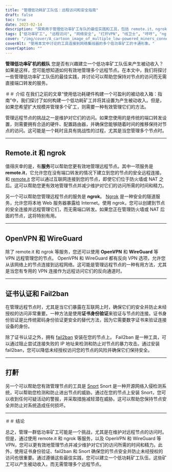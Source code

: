 ```yaml
---
title: "管理低功耗矿工队伍：远程访问和安全指南"
draft: false
toc: true
date: 2023-02-14
description: "探索用于管理低功率矿工车队的最佳实践和工具，包括 remote.it、ngrok、OpenVPN、WireGuard 等。"
tags: ["低功率矿工", "远程访问", "网络安全", "打开VPN", "线卫士", "哼哼", "ngrok"]
cover: "/img/cover/A_cartoon_image_of_multiple_low-powered_miners_connected.png"
coverAlt: "使用本文中讨论的工具连接到网络集线器的多个低功率矿工的卡通形象。"
coverCaption: ""
---
```


**管理低功率矿机的舰队**
您是否有兴趣建立一个低功率矿工队伍来产生被动收入？如果是这样，您可能想知道如何有效地管理多个远程节点。在本文中，我们将探讨一些管理低功率矿工队伍的最佳实践，并讨论可以帮助您保持对节点的访问而无需直接端口转发的服务。

＃＃ 介绍
在我们之前的文章“使用低功耗硬件构建一个可盈利的被动收入箱：指南”中，我们探讨了如何构建一个低功耗矿工并将其设置为产生被动收入。但是，如果您希望扩大规模并管理多个矿工，则需要一种有效管理它们的方法。

管理远程节点的挑战之一是维护对它们的访问。如果您使用的是传统的端口转发设置，则需要拥有合适的硬件、配置路由器，并确保您能够随着时间的推移保持对节点的访问。这可能是一个耗时且具有挑战性的过程，尤其是当您管理多个节点时。

______

## Remote.it 和 ngrok

值得庆幸的是，有**服务**可以帮助您更有效地管理远程节点。其中一项服务是 **remote.it**，它允许您在没有端口转发的情况下建立到您的节点的安全远程连接。和 [remote.it](https://www.remote.it/) 您可以通过互联网连接到您的节点，即使它们位于防火墙或 NAT 之后。这可以帮助您更有效地管理节点并减少维护对它们的访问所需的时间和精力。

另一个可以帮助您管理远程节点的服务是 **ngrok**。 [Ngrok](https://ngrok.com/) 是一种安全的隧道服务，允许您将本地 Web 服务器暴露给 Internet。使用 ngrok，您可以创建到节点的安全连接并远程管理它们，而无需端口转发。如果您正在管理防火墙或 NAT 后面的节点，这将特别有用。

______

## OpenVPN 和 WireGuard

除了 remote.it 和 ngrok 等服务，您还可以使用 **OpenVPN** 和 **WireGuard** 等 VPN 远程管理您的节点。 OpenVPN 和 WireGuard 都有反向 VPN 选项，允许您从该网络上的节点连接到远程网络。这可能是管理远程节点的一种有用方法，尤其是当您有专用的 VPN 连接作为远程访问它们的反向通道时。

______

## 证书认证和 Fail2ban

在管理远程节点时，尤其是当它们暴露在互联网上时，确保它们的安全并防止未经授权的访问非常重要。一种方法是使用**证书身份验证**来验证与节点的连接。证书身份验证是比传统密码身份验证更安全的替代方法，因为它需要数字证书来验证连接设备的身份。

除了证书认证之外，拥有 [fail2ban](https://www.fail2ban.org/wiki/index.php/Main_Page) 安装在您的节点上。 Fail2ban 是一种工具，可以通过阻止尝试连接失败的 IP 地址来检测和防止对节点的暴力攻击。通过安装 fail2ban，您可以降低未经授权访问您的节点的风险并确保它们保持安全。

______

## 打鼾

另一个可以帮助您有效管理节点的工具是 [Snort](https://www.snort.org/) Snort 是一种开源网络入侵检测系统，可以帮助您检测和防止进出节点的威胁。通过在您的节点上安装 Snort，您可以收到任何可疑活动的警报，并采取措施减轻潜在威胁。这可以帮助您保持节点安全并防止对系统造成任何损坏。

______

＃＃ 结论

总之，管理一群低功率矿工可能是一个挑战，尤其是在维护对远程节点的访问时。但是，通过使用 remote.it 和 ngrok 等服务，以及 OpenVPN 和 WireGuard 等 VPN，您可以更有效地管理节点并减少维护对它们的访问所需的时间和精力。此外，使用证书身份验证、fail2ban 和 Snort 确保您的节点安全并防止未经授权的访问也很重要。通过遵循这些最佳实践，您可以建立一个低功耗矿工队伍，这些矿工可以产生被动收入，而无需管理多个远程节点。
